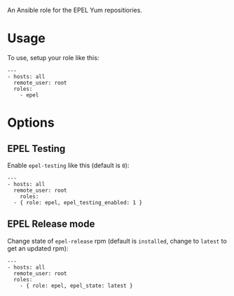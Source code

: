 An Ansible role for the EPEL Yum repositiories.

# Usage

To use, setup your role like this:

    ---
    - hosts: all
      remote_user: root
      roles:
        - epel

# Options

## EPEL Testing
Enable `epel-testing` like this (default is `0`):

    ---
    - hosts: all
      remote_user: root
        roles:
      - { role: epel, epel_testing_enabled: 1 }

## EPEL Release mode
Change state of `epel-release` rpm (default is `installed`, change to `latest` to get an updated rpm):

    ---
    - hosts: all
      remote_user: root
      roles:
        - { role: epel, epel_state: latest }
